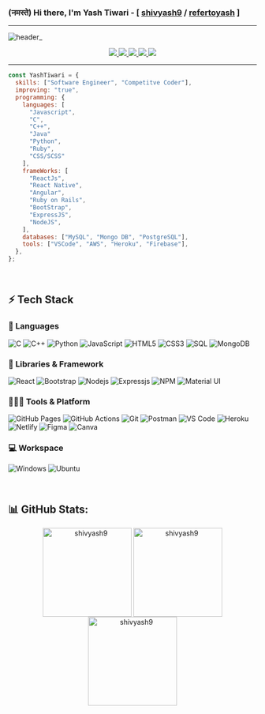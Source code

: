 ### (नमस्ते) Hi there, I'm Yash Tiwari - [ [shivyash9](https://github.com/shivyash9) / [refertoyash](https://github.com/refertoyash) ]

---
![header_](https://github.com/shivyash9/shivyash9/assets/124371346/72f07dc5-29bc-4ffd-ba77-01ac62eadf0c)

<p align="center">
  <a href="mailto:tech.yashtiwari@gmail.com">
		<img src="https://img.shields.io/badge/Gmail-D14836?style=for-the-badge&logo=gmail&logoColor=white" />
	</a>
	<a href="https://www.linkedin.com/in/yash-tiwari-6a1970211/">
		<img src="https://img.shields.io/badge/LinkedIn-0077B5?style=for-the-badge&logo=linkedin&logoColor=white" />
	</a>
	<a href="https://www.codechef.com/users/shivyash9">
		<img src="https://img.shields.io/badge/Codechef-FFD43B?style=for-the-badge&logo=codechef&logoColor=306998" />
	</a>
	<a href="https://codeforces.com/profile/refertoyash">
		<img src="https://img.shields.io/badge/CodeForces-00C7B7?style=for-the-badge&logo=codeforces&logoColor=white" />
	</a>
	<a href="https://leetcode.com/refertoyash/">
		<img src="https://img.shields.io/badge/LeetCode-323330?style=for-the-badge&logo=leetcode&logoColor=F7DF1E" />
	</a>
</p>

---

```javascript
const YashTiwari = {
  skills: ["Software Engineer", "Competitve Coder"],
  improving: "true",
  programming: {
    languages: [
      "Javascript",
      "C",
      "C++",
      "Java"
      "Python",
      "Ruby",
      "CSS/SCSS"
    ],
    frameWorks: [
      "ReactJs",
      "React Native",
      "Angular",
      "Ruby on Rails",
      "BootStrap",
      "ExpressJS",
      "NodeJS",
    ],
    databases: ["MySQL", "Mongo DB", "PostgreSQL"],
    tools: ["VSCode", "AWS", "Heroku", "Firebase"],
  },
};
```

<br />

## ⚡ Tech Stack

### 🚀 Languages

![C](https://img.shields.io/badge/C-00599C?style=for-the-badge&logo=c&logoColor=white)
![C++](https://img.shields.io/badge/C%2B%2B-00599C?style=for-the-badge&logo=c%2B%2B&logoColor=white)
![Python](https://img.shields.io/badge/Python-FFD43B?style=for-the-badge&logo=python&logoColor=306998)
![JavaScript](https://img.shields.io/badge/JavaScript-323330?style=for-the-badge&logo=javascript&logoColor=F7DF1E)
![HTML5](https://img.shields.io/badge/HTML5-E34F26?style=for-the-badge&logo=html5&logoColor=white)
![CSS3](https://img.shields.io/badge/CSS3-1572B6?style=for-the-badge&logo=css3&logoColor=white)
![SQL](https://img.shields.io/badge/mysql-323330?style=for-the-badge&logo=mysql&logoColor=F7DF1E)
![MongoDB](https://img.shields.io/badge/MongoDB-339933?style=for-the-badge&logo=MongoDB&logoColor=white)

### 🧩 Libraries & Framework

![React](https://img.shields.io/badge/React-20232A?style=for-the-badge&logo=react&logoColor=61DAFB)
![Bootstrap](https://img.shields.io/badge/Bootstrap-563D7C?style=for-the-badge&logo=bootstrap&logoColor=white)
![Nodejs](https://img.shields.io/badge/Node.js-339933?style=for-the-badge&logo=nodedotjs&logoColor=white)
![Expressjs](https://img.shields.io/badge/Express.js-FFD43B?style=for-the-badge&logo=express&logoColor=306998)
![NPM](https://img.shields.io/badge/npm-CB3837?style=for-the-badge&logo=npm&logoColor=white)
![Material UI](https://img.shields.io/badge/Material--UI-0081CB?style=for-the-badge&logo=material-ui&logoColor=white)

### 🧑🏻‍💻 Tools & Platform

![GitHub Pages](https://img.shields.io/badge/GitHub_Pages-100000?style=for-the-badge&logo=github&logoColor=white)
![GitHub Actions](https://img.shields.io/badge/GitHub_Actions-2088FF?style=for-the-badge&logo=github-actions&logoColor=white)
![Git](https://img.shields.io/badge/Git-F05032?style=for-the-badge&logo=git&logoColor=white)
![Postman](https://img.shields.io/badge/Postman-FF6C37?style=for-the-badge&logo=Postman&logoColor=white)
![VS Code](https://img.shields.io/badge/Visual_Studio_Code-0078D4?style=for-the-badge&logo=visual%20studio%20code&logoColor=white)
![Heroku](https://img.shields.io/badge/Heroku-430098?style=for-the-badge&logo=heroku&logoColor=white)
![Netlify](https://img.shields.io/badge/Netlify-00C7B7?style=for-the-badge&logo=netlify&logoColor=white)
![Figma](https://img.shields.io/badge/Figma-F24E1E?style=for-the-badge&logo=figma&logoColor=white)
![Canva](https://img.shields.io/badge/Canva-%2300C4CC.svg?&style=for-the-badge&logo=Canva&logoColor=white)

### 💻 Workspace

![Windows](https://img.shields.io/badge/Windows-0078D6?style=for-the-badge&logo=windows&logoColor=white)
![Ubuntu](https://img.shields.io/badge/Ubuntu-E95420?style=for-the-badge&logo=ubuntu&logoColor=white)

<br />

<!-- ## My Portfolio

<br /> -->

## 📊 GitHub Stats:

<div align="center">
  <img align="center" src="https://github-readme-streak-stats.herokuapp.com/?user=shivyash9&theme=nightowl&hide_border=true&fire=DD2727" height="180em" alt="shivyash9" />
  
  <img align="center" src="http://github-profile-summary-cards.vercel.app/api/cards/repos-per-language?username=shivyash9&theme=2077" height="180em" alt="shivyash9" />
  
  <img align="center" src="http://github-profile-summary-cards.vercel.app/api/cards/profile-details?username=shivyash9&theme=2077" height="180em" alt="shivyash9" />
</div>


<br />

[linkedin]: https://www.linkedin.com/in/yash-tiwari-6a1970211/
[email]: mailto:tech.yashtiwari@gmail.com
